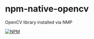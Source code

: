 npm-native-opencv
=================

OpenCV library installed via NMP

[![NPM](https://nodei.co/npm/native-opencv.png)](https://nodei.co/npm/native-opencv/)
